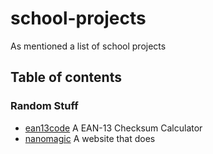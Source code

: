 # school-projects
As mentioned a list of school projects

## Table of contents
### Random Stuff
- [ean13code](https://github.com/schooldanlp6/school-projects/tree/ean13barcode) A EAN-13 Checksum Calculator
- [nanomagic](https://github.com/schooldanlp6/school-projects/tree/nanomagic) A website that does 
